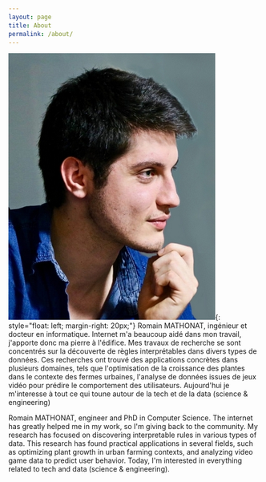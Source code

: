 ```yaml
---
layout: page
title: About
permalink: /about/
---
```


![](/assets/images/perso_old.jpg){: style="float: left; margin-right: 20px;"}
Romain MATHONAT, ingénieur et docteur en informatique. Internet m'a beaucoup aidé dans mon travail, j'apporte donc ma pierre à l'édifice.
Mes travaux de recherche se sont concentrés sur la découverte de règles interprétables dans divers types de données.
Ces recherches ont trouvé des applications concrètes dans plusieurs domaines, tels que l'optimisation de la croissance des plantes dans le contexte des fermes urbaines, l'analyse de données issues de jeux vidéo pour prédire le comportement des utilisateurs. Aujourd'hui je m'interesse à tout ce qui toune autour de la tech et de la data (science & engineering)

Romain MATHONAT, engineer and PhD in Computer Science. The internet has greatly helped me in my work, so I'm giving back to the community.
My research has focused on discovering interpretable rules in various types of data.
This research has found practical applications in several fields, such as optimizing plant growth in urban farming contexts, and analyzing video game data to predict user behavior. Today, I'm interested in everything related to tech and data (science & engineering).
